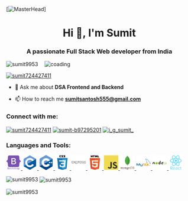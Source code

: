 [![MasterHead](https://www.crio.do/blog/content/images/2021/04/Full-stack-web-developer.png)]
<h1 align="center">Hi 👋, I'm Sumit</h1>
<h3 align="center">A passionate Full Stack Web developer from India</h3>
<img align = "right" alt = "coading" width = "400' src = "https://giphy.com/gifs/dommespace-domme-space-programador-qgQUggAC3Pfv687qPC" >


<p align="left"> <img src="https://komarev.com/ghpvc/?username=sumit9953&label=Profile%20views&color=0e75b6&style=flat" alt="sumit9953" /> </p>

<p align="left"> <a href="https://twitter.com/sumit724427411" target="blank"><img src="https://img.shields.io/twitter/follow/sumit724427411?logo=twitter&style=for-the-badge" alt="sumit724427411" /></a> </p>

- 💬 Ask me about **DSA Frontend and Backend**

- 📫 How to reach me **sumitsantosh555@gmail.com**

<h3 align="left">Connect with me:</h3>
<p align="left">
<a href="https://twitter.com/sumit724427411" target="blank"><img align="center" src="https://raw.githubusercontent.com/rahuldkjain/github-profile-readme-generator/master/src/images/icons/Social/twitter.svg" alt="sumit724427411" height="30" width="40" /></a>
<a href="https://linkedin.com/in/sumit-b97295201" target="blank"><img align="center" src="https://raw.githubusercontent.com/rahuldkjain/github-profile-readme-generator/master/src/images/icons/Social/linked-in-alt.svg" alt="sumit-b97295201" height="30" width="40" /></a>
<a href="https://instagram.com/i_g_sumit_" target="blank"><img align="center" src="https://raw.githubusercontent.com/rahuldkjain/github-profile-readme-generator/master/src/images/icons/Social/instagram.svg" alt="i_g_sumit_" height="30" width="40" /></a>
</p>

<h3 align="left">Languages and Tools:</h3>
<p align="left"> <a href="https://getbootstrap.com" target="_blank" rel="noreferrer"> <img src="https://raw.githubusercontent.com/devicons/devicon/master/icons/bootstrap/bootstrap-plain-wordmark.svg" alt="bootstrap" width="40" height="40"/> </a> <a href="https://www.cprogramming.com/" target="_blank" rel="noreferrer"> <img src="https://raw.githubusercontent.com/devicons/devicon/master/icons/c/c-original.svg" alt="c" width="40" height="40"/> </a> <a href="https://www.w3schools.com/cpp/" target="_blank" rel="noreferrer"> <img src="https://raw.githubusercontent.com/devicons/devicon/master/icons/cplusplus/cplusplus-original.svg" alt="cplusplus" width="40" height="40"/> </a> <a href="https://www.w3schools.com/css/" target="_blank" rel="noreferrer"> <img src="https://raw.githubusercontent.com/devicons/devicon/master/icons/css3/css3-original-wordmark.svg" alt="css3" width="40" height="40"/> </a> <a href="https://expressjs.com" target="_blank" rel="noreferrer"> <img src="https://raw.githubusercontent.com/devicons/devicon/master/icons/express/express-original-wordmark.svg" alt="express" width="40" height="40"/> </a> <a href="https://www.w3.org/html/" target="_blank" rel="noreferrer"> <img src="https://raw.githubusercontent.com/devicons/devicon/master/icons/html5/html5-original-wordmark.svg" alt="html5" width="40" height="40"/> </a> <a href="https://developer.mozilla.org/en-US/docs/Web/JavaScript" target="_blank" rel="noreferrer"> <img src="https://raw.githubusercontent.com/devicons/devicon/master/icons/javascript/javascript-original.svg" alt="javascript" width="40" height="40"/> </a> <a href="https://www.mongodb.com/" target="_blank" rel="noreferrer"> <img src="https://raw.githubusercontent.com/devicons/devicon/master/icons/mongodb/mongodb-original-wordmark.svg" alt="mongodb" width="40" height="40"/> </a> <a href="https://www.mysql.com/" target="_blank" rel="noreferrer"> <img src="https://raw.githubusercontent.com/devicons/devicon/master/icons/mysql/mysql-original-wordmark.svg" alt="mysql" width="40" height="40"/> </a> <a href="https://nodejs.org" target="_blank" rel="noreferrer"> <img src="https://raw.githubusercontent.com/devicons/devicon/master/icons/nodejs/nodejs-original-wordmark.svg" alt="nodejs" width="40" height="40"/> </a> <a href="https://reactjs.org/" target="_blank" rel="noreferrer"> <img src="https://raw.githubusercontent.com/devicons/devicon/master/icons/react/react-original-wordmark.svg" alt="react" width="40" height="40"/> </a> </p>

<p><img align="left" src="https://github-readme-stats.vercel.app/api/top-langs?username=sumit9953&show_icons=true&locale=en&layout=compact" alt="sumit9953" /></p>

<p>&nbsp;<img align="center" src="https://github-readme-stats.vercel.app/api?username=sumit9953&show_icons=true&locale=en" alt="sumit9953" /></p>

<p><img align="center" src="https://github-readme-streak-stats.herokuapp.com/?user=sumit9953&" alt="sumit9953" /></p>
